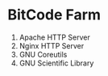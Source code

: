 # BitCode Farm

1. Apache HTTP Server
2. Nginx HTTP Server
3. GNU Coreutils
4. GNU Scientific Library
